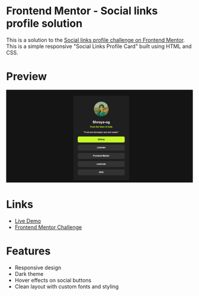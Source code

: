 # Frontend Mentor - Social links profile solution

This is a solution to the [Social links profile challenge on Frontend Mentor](https://www.frontendmentor.io/challenges/social-links-profile-UG32l9m6dQ). This is a simple responsive "Social Links Profile Card" built using HTML and CSS.

# Preview

![Preview of the Social Links Profile Card](./design/preview.png)

# Links

- [Live Demo]() 
- [Frontend Mentor Challenge](https://www.frontendmentor.io/challenges/social-links-profile-UG32l9m6dQ)

# Features

- Responsive design
- Dark theme
- Hover effects on social buttons
- Clean layout with custom fonts and styling

